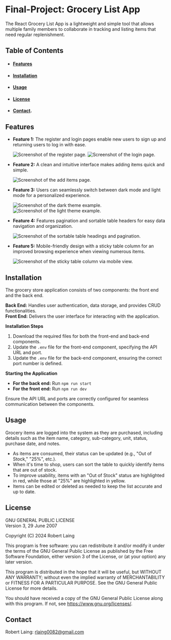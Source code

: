 # Final-Project: Grocery List App

The React Grocery List App is a lightweight and simple tool that allows multiple family members to collaborate in tracking and listing items that need regular replenishment.

## Table of Contents

- #### [Features](#features)
- #### [Installation](#installation)
- #### [Usage](#usage)
- #### [License](#license)
- #### [Contact](#contact).

## Features

- **Feature 1:** The register and login pages enable new users to sign up and returning users to log in with ease.

  ![Screenshot of the register page.](assets/images/register.png)
  ![Screenshot of the login page.](assets/images/login.png)

- **Feature 2:** A clean and intuitive interface makes adding items quick and simple.

  ![Screenshot of the add items page.](assets/images/addItems.png)

- **Feature 3:** Users can seamlessly switch between dark mode and light mode for a personalized experience.

  ![Screenshot of the dark theme example.](assets/images/dark.png)
  ![Screenshot of the light theme example.](assets/images/light.png)

- **Feature 4:** Features pagination and sortable table headers for easy data navigation and organization.

  ![Screenshot of the sortable table headings and pagination.](assets/images/pagination.png)

- **Feature 5:** Mobile-friendly design with a sticky table column for an improved browsing experience when viewing numerous items.

  ![Screenshot of the sticky table column via mobile view.](assets/images/table.png)

## Installation

The grocery store application consists of two components: the front end and the back end.

**Back End:** Handles user authentication, data storage, and provides CRUD functionalities.  
**Front End:** Delivers the user interface for interacting with the application.

**Installation Steps**

1. Download the required files for both the front-end and back-end components.
2. Update the `.env` file for the front-end component, specifying the API URL and port.
3. Update the `.env` file for the back-end component, ensuring the correct port number is defined.

**Starting the Application**

- **For the back end:** Run `npm run start`
- **For the front end:** Run `npm run dev`

Ensure the API URL and ports are correctly configured for seamless communication between the components.

## Usage

Grocery items are logged into the system as they are purchased, including details such as the item name, category, sub-category, unit, status, purchase date, and notes.

- As items are consumed, their status can be updated (e.g., "Out of Stock," "25%", etc.).
- When it's time to shop, users can sort the table to quickly identify items that are out of stock.
- To improve usability, items with an "Out of Stock" status are highlighted in red, while those at "25%" are highlighted in yellow.
- Items can be edited or deleted as needed to keep the list accurate and up to date.

## License

GNU GENERAL PUBLIC LICENSE  
Version 3, 29 June 2007

Copyright (C) 2024 Robert Laing

This program is free software: you can redistribute it and/or modify it under the terms of the GNU General Public License as published by the Free Software Foundation, either version 3 of the License, or (at your option) any later version.

This program is distributed in the hope that it will be useful, but WITHOUT ANY WARRANTY; without even the implied warranty of MERCHANTABILITY or FITNESS FOR A PARTICULAR PURPOSE. See the GNU General Public License for more details.

You should have received a copy of the GNU General Public License along with this program. If not, see <https://www.gnu.org/licenses/>.

## Contact

Robert Laing: rlaing0082@gmail.com
